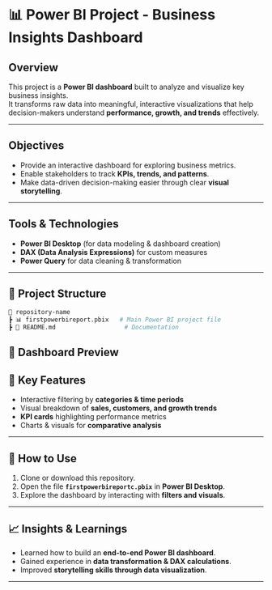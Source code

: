 # 📊 Power BI Project - Business Insights Dashboard

##  Overview
This project is a **Power BI dashboard** built to analyze and visualize key business insights.  
It transforms raw data into meaningful, interactive visualizations that help decision-makers understand **performance, growth, and trends** effectively.

---

##  Objectives
- Provide an interactive dashboard for exploring business metrics.  
- Enable stakeholders to track **KPIs, trends, and patterns**.  
- Make data-driven decision-making easier through clear **visual storytelling**.  

---

##  Tools & Technologies
- **Power BI Desktop** (for data modeling & dashboard creation)  
- **DAX (Data Analysis Expressions)** for custom measures  
- **Power Query** for data cleaning & transformation  
---
## 📂 Project Structure
  ```bash
  📁 repository-name
 ┣ 📊 firstpowerbireport.pbix   # Main Power BI project file
 ┣ 📜 README.md                   # Documentation
  ```
## 📸 Dashboard Preview
## 🔑 Key Features
- Interactive filtering by **categories & time periods**  
- Visual breakdown of **sales, customers, and growth trends**  
- **KPI cards** highlighting performance metrics  
- Charts & visuals for **comparative analysis**  

---

## 🚀 How to Use
1. Clone or download this repository.  
2. Open the file **`firstpowerbireportc.pbix`** in **Power BI Desktop**.  
3. Explore the dashboard by interacting with **filters and visuals**.  

---

## 📈 Insights & Learnings
- Learned how to build an **end-to-end Power BI dashboard**.  
- Gained experience in **data transformation & DAX calculations**.  
- Improved **storytelling skills through data visualization**.  

---
